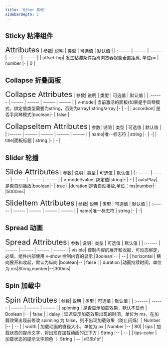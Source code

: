 ```yaml
---
title: 'Other 其他'
sidebarDepth: 2
---
```

## Sticky 粘滞组件
<ClientOnly>
  <simple-sticky/>
<font size=5>Attributes</font>
| 参数| 说明 | 类型 | 可选值 | 默认值 |
| :------ | ------ | ------ | ------ | ------ |
| offset-top| 发生粘滞条件距离浏览器视窗垂直距离, 单位px | number |- | 0 |

</ClientOnly>

## Collapse 折叠面板
<ClientOnly>
  <simple-collapse/>
<font size=5>Collapse Attributes</font>
| 参数| 说明 | 类型 | 可选值 | 默认值 |
| :------ | ------ | ------ | ------ | ------ |
| v-model| 当前激活的面板(如果是手风琴模式，绑定值类型需要为string，否则为array)|string/array |- | - |
| accordion| 是否手风琴模式|boolean|- | false |

<font size=5>CollapseItem Attributes</font>
| 参数| 说明 | 类型 | 可选值 | 默认值 |
| :------ | ------ | ------ | ------ | ------ |
| name|唯一标志符 | string |- | -|
| title|面板标题 | string |- | - |
</ClientOnly>

## Slider 轮播
<ClientOnly>
  <simple-slide/>

<font size=5>Slide Attributes</font>
| 参数| 说明 | 类型 | 可选值 | 默认值 |
| :------ | ------ | ------ | ------ | ------ |
| v-model/value| 绑定值|string|- | - |
| autoPlay| 是否自动播放|boolean|- | true |
|duration|是否自动播放,单位：ms|number|-|5000ms|

<font size=5>SlideItem Attributes</font>
| 参数| 说明 | 类型 | 可选值 | 默认值 |
| :------ | ------ | ------ | ------ | ------ |
| name|唯一标志符 | string |- | -|
</ClientOnly>

## Spread 动画
<ClientOnly>
  <simple-spread/>

<font size=5>Spread Attributes</font>
| 参数| 说明 | 类型 | 可选值 | 默认值 |
| :------ | ------ | ------ | ------ | ------ |
| visible| 控制内容的展开和收起，可动态绑定，必填。组件内部使用 v-show 控制内容的显示 |Boolean|-- | -- |
| horizontal | 横向展开和收起，默认为纵向 |boolean|-- | false |
| duration |动画持续时间，单位为 ms|String,number|--|300ms|

</ClientOnly>

## Spin 加载中
<ClientOnly>
  <simple-spin/>

<font size=5>Spin Attributes</font>
| 参数| 说明 | 类型 | 可选值 | 默认值 |
| :------ | ------ | ------ | ------ | ------ |
| spinning | 是否显示加载效果，默认不显示 | Boolean |-- | false |
| delay | 延迟显示加载效果出现的时间，单位为 ms，在加载效果出现前修改 spinning 为 false，则不出现加载效果（防止闪烁）| Number |-- | -- |
| width | 加载动画的直径大小，单位为 px | Number |-- | 80|
| tips | 加载状态的提示文字，将出现在加载动画的正下方 | String |-- | -- |
| tips-color | 加载状态的提示文字颜色 ｜ String | -- | #36b1bf |
</ClientOnly>
